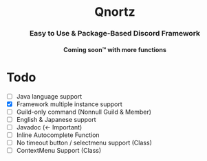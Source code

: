 <h1 align="center">Qnortz</h1>
<h3 align="center">Easy to Use & Package-Based Discord Framework</h3>
<h4 align="center">Coming soon™ with more functions</h4>


# Todo
- [ ] Java language support
- [x] Framework multiple instance support
- [ ] Guild-only command (Nonnull Guild & Member)
- [ ] English & Japanese support
- [ ] Javadoc (<- Important)
- [ ] Inline Autocomplete Function
- [ ] No timeout button / selectmenu support (Class)
- [ ] ContextMenu Support (Class)
